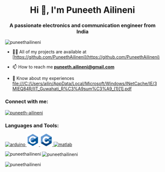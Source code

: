 <h1 align="center">Hi 👋, I'm Puneeth Ailineni</h1>
<h3 align="center">A passionate electronics and communication engineer from India</h3>

<p align="left"> <img src="https://komarev.com/ghpvc/?username=puneethailineni&label=Profile%20views&color=0e75b6&style=flat" alt="puneethailineni" /> </p>

- 👨‍💻 All of my projects are available at [https://github.com/PuneethAilineni](https://github.com/PuneethAilineni)

- 📫 How to reach me **puneeth.ailineni@gmail.com**

- 📄 Know about my experiences [file:///C:/Users/ailin/AppData/Local/Microsoft/Windows/INetCache/IE/3MIEQ84R/IIT_Guwahati_R%C3%A9sum%C3%A9_(1)[1].pdf](file:///C:/Users/ailin/AppData/Local/Microsoft/Windows/INetCache/IE/3MIEQ84R/IIT_Guwahati_R%C3%A9sum%C3%A9_(1)[1].pdf)

<h3 align="left">Connect with me:</h3>
<p align="left">
<a href="https://linkedin.com/in/puneeth-ailineni" target="blank"><img align="center" src="https://raw.githubusercontent.com/rahuldkjain/github-profile-readme-generator/master/src/images/icons/Social/linked-in-alt.svg" alt="puneeth-ailineni" height="30" width="40" /></a>
</p>

<h3 align="left">Languages and Tools:</h3>
<p align="left"> <a href="https://www.arduino.cc/" target="_blank" rel="noreferrer"> <img src="https://cdn.worldvectorlogo.com/logos/arduino-1.svg" alt="arduino" width="40" height="40"/> </a> <a href="https://www.cprogramming.com/" target="_blank" rel="noreferrer"> <img src="https://raw.githubusercontent.com/devicons/devicon/master/icons/c/c-original.svg" alt="c" width="40" height="40"/> </a> <a href="https://www.w3schools.com/cpp/" target="_blank" rel="noreferrer"> <img src="https://raw.githubusercontent.com/devicons/devicon/master/icons/cplusplus/cplusplus-original.svg" alt="cplusplus" width="40" height="40"/> </a> <a href="https://www.mathworks.com/" target="_blank" rel="noreferrer"> <img src="https://upload.wikimedia.org/wikipedia/commons/2/21/Matlab_Logo.png" alt="matlab" width="40" height="40"/> </a> </p>

<p><img align="left" src="https://github-readme-stats.vercel.app/api/top-langs?username=puneethailineni&show_icons=true&locale=en&layout=compact" alt="puneethailineni" /></p>

<p>&nbsp;<img align="center" src="https://github-readme-stats.vercel.app/api?username=puneethailineni&show_icons=true&locale=en" alt="puneethailineni" /></p>

<p><img align="center" src="https://github-readme-streak-stats.herokuapp.com/?user=puneethailineni&" alt="puneethailineni" /></p>
